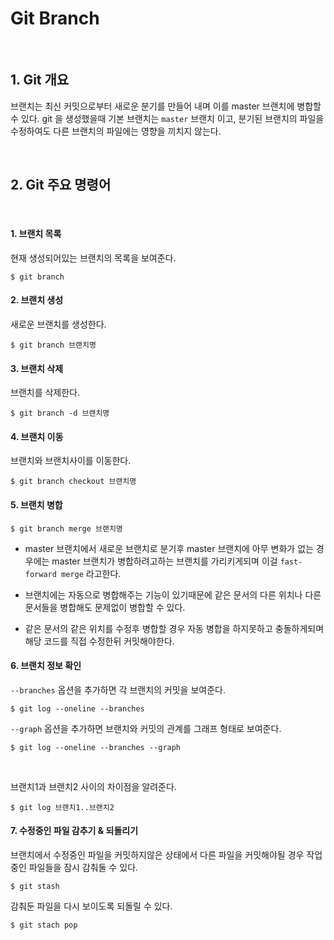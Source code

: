# Git Branch

<br>

## 1. Git 개요
브랜치는 최신 커밋으로부터 새로운 분기를 만들어 내며 이를 master 브랜치에 병합할 수 있다.
git 을 생성했을때 기본 브랜치는 `master` 브랜치 이고, 분기된 브랜치의 파일을 수정하여도
다른 브랜치의 파일에는 영향을 끼치지 않는다.

<br>


## 2. Git 주요 명령어

<br>

#### 1. 브랜치 목록
현재 생성되어있는 브랜치의 목록을 보여준다.
```shell
$ git branch
```

#### 2. 브랜치 생성
새로운 브랜치를 생성한다.
```shell
$ git branch 브랜치명
```

#### 3. 브랜치 삭제
브랜치를 삭제한다.
```shell
$ git branch -d 브랜치명
```

#### 4. 브랜치 이동
브랜치와 브랜치사이를 이동한다.
```shell
$ git branch checkout 브랜치명
```

#### 5. 브랜치 병합

```shell
$ git branch merge 브랜치명
```

- master 브랜치에서 새로운 브랜치로 분기후 master 브랜치에 아무 변화가 없는 경우에는
  master 브랜치가 병합하려고하는 브랜치를 가리키게되며 이걸 `fast-forward merge` 라고한다.

- 브랜치에는 자동으로 병합해주는 기능이 있기때문에 같은 문서의 다른 위치나 다른 문서들을
  병합해도 문제없이 병합할 수 있다. 

- 같은 문서의 같은 위치를 수정후 병합할 경우 자동 병합을 하지못하고 충돌하게되며
  해당 코드를 직접 수정한뒤 커밋해야한다.


#### 6. 브랜치 정보 확인
`--branches` 옵션을 추가하면 각 브랜치의 커밋을 보여준다.
```shell
$ git log --oneline --branches
```
`--graph` 옵션을 추가하면 브랜치와 커밋의 관계를 그래프 형태로 보여준다.
```shell
$ git log --oneline --branches --graph
```

<br>

브랜치1과 브랜치2 사이의 차이점을 알려준다.
```shell
$ git log 브랜치1..브랜치2
```

#### 7. 수정중인 파일 감추기 & 되돌리기
브랜치에서 수정중인 파일을 커밋하지않은 상태에서 다른 파일을 커밋해야될 경우 
작업 중인 파일들을 잠시 감춰둘 수 있다.
```shell
$ git stash
```
감춰둔 파일을 다시 보이도록 되돌릴 수 있다.
```shell
$ git stach pop
```

<br>
